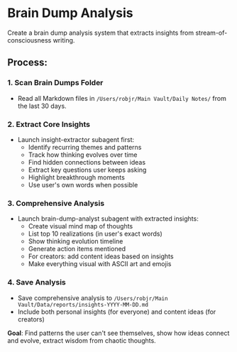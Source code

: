 # Brain Dump Analysis

Create a brain dump analysis system that extracts insights from stream-of-consciousness writing.

## Process:

### 1. Scan Brain Dumps Folder
- Read all Markdown files in `/Users/robjr/Main Vault/Daily Notes/` from the last 30 days.

### 2. Extract Core Insights
- Launch insight-extractor subagent first:
  - Identify recurring themes and patterns
  - Track how thinking evolves over time
  - Find hidden connections between ideas
  - Extract key questions user keeps asking
  - Highlight breakthrough moments
  - Use user's own words when possible

### 3. Comprehensive Analysis
- Launch brain-dump-analyst subagent with extracted insights:
  - Create visual mind map of thoughts
  - List top 10 realizations (in user's exact words)
  - Show thinking evolution timeline
  - Generate action items mentioned
  - For creators: add content ideas based on insights
  - Make everything visual with ASCII art and emojis

### 4. Save Analysis
- Save comprehensive analysis to `/Users/robjr/Main Vault/Data/reports/insights-YYYY-MM-DD.md`
- Include both personal insights (for everyone) and content ideas (for creators)

**Goal**: Find patterns the user can't see themselves, show how ideas connect and evolve, extract wisdom from chaotic thoughts.